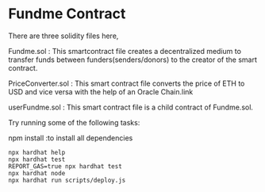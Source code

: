 # Fundme Contract

There are three solidity files here,

Fundme.sol : This  smartcontract file creates a decentralized medium to transfer
 funds between funders(senders/donors) to the creator of the smart contract.

PriceConverter.sol : This smart contract file converts the price of ETH to USD and vice versa
with the help of an Oracle Chain.link

userFundme.sol : This smart contract file is a child contract of Fundme.sol.

Try running some of the following tasks:

npm install :to install all dependencies

```shell
npx hardhat help
npx hardhat test
REPORT_GAS=true npx hardhat test
npx hardhat node
npx hardhat run scripts/deploy.js
```
